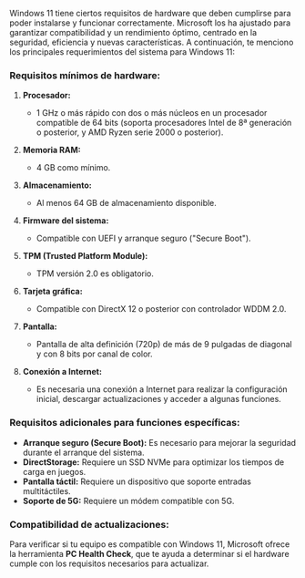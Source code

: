 Windows 11 tiene ciertos requisitos de hardware que deben cumplirse para poder instalarse y funcionar correctamente. Microsoft los ha ajustado para garantizar compatibilidad y un rendimiento óptimo, centrado en la seguridad, eficiencia y nuevas características. A continuación, te menciono los principales requerimientos del sistema para Windows 11:

### **Requisitos mínimos de hardware:**

1. **Procesador:**
   - 1 GHz o más rápido con dos o más núcleos en un procesador compatible de 64 bits (soporta procesadores Intel de 8ª generación o posterior, y AMD Ryzen serie 2000 o posterior).

2. **Memoria RAM:**
   - 4 GB como mínimo.

3. **Almacenamiento:**
   - Al menos 64 GB de almacenamiento disponible.

4. **Firmware del sistema:**
   - Compatible con UEFI y arranque seguro ("Secure Boot").

5. **TPM (Trusted Platform Module):**
   - TPM versión 2.0 es obligatorio.

6. **Tarjeta gráfica:**
   - Compatible con DirectX 12 o posterior con controlador WDDM 2.0.

7. **Pantalla:**
   - Pantalla de alta definición (720p) de más de 9 pulgadas de diagonal y con 8 bits por canal de color.

8. **Conexión a Internet:**
   - Es necesaria una conexión a Internet para realizar la configuración inicial, descargar actualizaciones y acceder a algunas funciones.

### **Requisitos adicionales para funciones específicas:**

- **Arranque seguro (Secure Boot):** Es necesario para mejorar la seguridad durante el arranque del sistema.
- **DirectStorage:** Requiere un SSD NVMe para optimizar los tiempos de carga en juegos.
- **Pantalla táctil:** Requiere un dispositivo que soporte entradas multitáctiles.
- **Soporte de 5G:** Requiere un módem compatible con 5G.

### **Compatibilidad de actualizaciones:**
Para verificar si tu equipo es compatible con Windows 11, Microsoft ofrece la herramienta **PC Health Check**, que te ayuda a determinar si el hardware cumple con los requisitos necesarios para actualizar.

